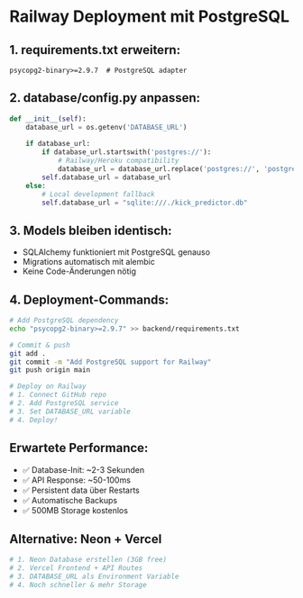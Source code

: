 # Railway Deployment mit PostgreSQL

## 1. requirements.txt erweitern:
```
psycopg2-binary>=2.9.7  # PostgreSQL adapter
```

## 2. database/config.py anpassen:
```python
def __init__(self):
    database_url = os.getenv('DATABASE_URL')
    
    if database_url:
        if database_url.startswith('postgres://'):
            # Railway/Heroku compatibility
            database_url = database_url.replace('postgres://', 'postgresql://', 1)
        self.database_url = database_url
    else:
        # Local development fallback
        self.database_url = "sqlite:///./kick_predictor.db"
```

## 3. Models bleiben identisch:
- SQLAlchemy funktioniert mit PostgreSQL genauso
- Migrations automatisch mit alembic
- Keine Code-Änderungen nötig

## 4. Deployment-Commands:
```bash
# Add PostgreSQL dependency
echo "psycopg2-binary>=2.9.7" >> backend/requirements.txt

# Commit & push
git add .
git commit -m "Add PostgreSQL support for Railway"
git push origin main

# Deploy on Railway
# 1. Connect GitHub repo
# 2. Add PostgreSQL service  
# 3. Set DATABASE_URL variable
# 4. Deploy!
```

## Erwartete Performance:
- ✅ Database-Init: ~2-3 Sekunden
- ✅ API Response: ~50-100ms  
- ✅ Persistent data über Restarts
- ✅ Automatische Backups
- ✅ 500MB Storage kostenlos

## Alternative: Neon + Vercel
```bash
# 1. Neon Database erstellen (3GB free)
# 2. Vercel Frontend + API Routes
# 3. DATABASE_URL als Environment Variable
# 4. Noch schneller & mehr Storage
```